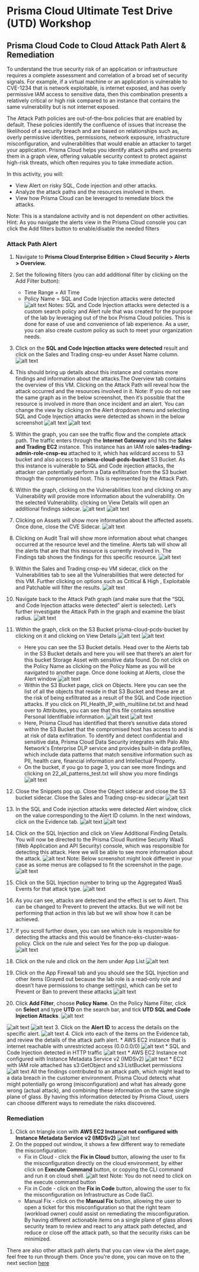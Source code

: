 # Prisma Cloud Ultimate Test Drive (UTD) Workshop
## Prisma Cloud Code to Cloud Attack Path Alert & Remediation
To understand the true security risk of an application or infrastructure requires a complete assessment and correlation of a broad set of security signals. For example, if a virtual machine or an application is vulnerable to CVE-1234 that is network exploitable, is internet exposed, and has overly permissive IAM access to sensitive data, then this combination presents a relatively critical or high risk compared to an instance that contains the same vulnerability but is not internet exposed.

The Attack Path policies are out-of-the-box policies that are enabled by default. These policies identify the confluence of issues that increase the likelihood of a security breach and are based on relationships such as, overly permissive identities, permissions, network exposure, infrastructure misconfiguration, and vulnerabilities that would enable an attacker to target your application. Prisma Cloud helps you identify attack paths and presents them in a graph view, offering valuable security context to protect against high-risk threats, which often requires you to take immediate action.

In this activity, you will:
* View Alert on risky SQL, Code injection and other attacks.
* Analyze the attack paths and the resources involved in them.
* View how Prisma Cloud can be leveraged to remediate block the attacks.

Note: This is a standalone activity and is not dependent on other activities.
Hint: As you navigate the alerts view in the Prisma Cloud console you can click the Add filters button to enable/disable the needed filters

### Attack Path Alert
1. Navigate to **Prisma Cloud Enterprise Edition > Cloud Security > Alerts > Overview.**
2. Set the following filters (you can add additional filter by clicking on the Add Filter button):
    * Time Range = All Time
    * Policy Name = SQL and Code Injection attacks were detected
![alt text](/resources/pcs-screen-23.png)
Notes: SQL and Code Injection attacks were detected is a custom search policy and Alert rule that was created for the purpose of the lab by leveraging out of the box Prisma Cloud policies. This is done for ease of use and convenience of lab experience. As a user, you can also create custom policy as such to meet your organization needs.
3. Click on the **SQL and Code Injection attacks were detected** result and click on the Sales and Trading cnsp-eu under Asset Name column.
![alt text](/resources/pcs-screen-24.png)
4. This should bring up details about this instance and contains more findings and information about the attacks.The Overview tab contains the overview of this VM. Clicking on the Attack Path will reveal how the attack occurred and the resources involved in it.
Note: If you do not see the same graph as in the below screenshot, then it’s possible that the resource is involved in more than once incident and an alert. You can change the view by clicking on the Alert dropdown menu and selecting SQL and Code Injection attacks were detected as shown in the below screenshot
![alt text](/resources/pcs-screen-25.png)
![alt text](/resources/pcs-screen-26.png)
5. Within the graph, you can see the traffic flow and the complete attack path. The traffic enters through the **Internet Gateway** and hits the **Sales and Trading EC2** instance. This instance has an IAM role **sales-trading-admin-role-cnsp-eu** attached to it, which has wildcard access to S3 bucket and also access to **prisma-cloud-pcds-bucket** S3 Bucket. As this instance is vulnerable to SQL and Code injection attacks, the attacker can potentially perform a Data exfiltration from the S3 bucket through the compromised host. This is represented by the Attack Path.
6. Within the graph, clicking on the Vulnerabilities Icon and clicking on any Vulnerability will provide more information about the vulnerability. On the selected Vulnerability. clicking on View Details will open an additional findings sidecar.
![alt text](/resources/pcs-screen-27.png)
![alt text](/resources/pcs-screen-28.png)
7. Clicking on Assets will show more information about the affected assets. Once done, close the CVE Sidecar.
![alt text](/resources/pcs-screen-29.png)
8. Clicking on Audit Trail will show more information about what changes occurred at the resource level and the timeline. Alerts tab will show all the alerts that are that this resource is currently involved in. The Findings tab shows the findings for this specific resource.
![alt text](/resources/pcs-screen-30.png)
9. Within the Sales and Trading cnsp-eu VM sidecar, click on the Vulnerabilities tab to see all the Vulnerabilities that were detected for this VM. Further clicking on options such as Critical & High , Exploitable and Patchable will filter the results.
![alt text](/resources/pcs-screen-31.png)
10. Navigate back to the Attack Path graph (and make sure that the “SQL and Code Injection attacks were detected” alert is selected). Let’s further investigate the Attack Path in the graph and examine the blast radius.
![alt text](/resources/pcs-screen-32.png)
11. Within the graph, click on the S3 Bucket prisma-cloud-pcds-bucket by clicking on it and clicking on View Details
![alt text](/resources/pcs-screen-33.png)
![alt text](/resources/pcs-screen-34.png)
    * Here you can see the S3 Bucket details. Head over to the Alerts tab in the S3 Bucket details and here you will see that there’s an alert for this bucket Storage Asset with sensitive data found. Do not click on the Policy Name as clicking on the Policy Name as you will be navigated to another page. Once done looking at Alerts, close the Alert window
    ![alt text](/resources/pcs-screen-35.png)
    * Within the S3 Bucket page, click on Objects. Here you can see the list of all the objects that reside in that S3 Bucket and these are at the risk of being exfiltrated as a result of the SQL and Code injection attacks. If you click on PII_Health_IP_with_multiline.txt.txt and head over to Attributes, you can see that this file contains sensitive Personal Identifiable information.
    ![alt text](/resources/pcs-screen-36.png)
    ![alt text](/resources/pcs-screen-37.png)
    * Here, Prisma Cloud has identified that there’s sensitive data stored within the S3 Bucket that the compromised host has access to and is at risk of data exfiltration. To identify and detect confidential and sensitive data, Prisma Cloud Data Security integrates with Palo Alto Network's Enterprise DLP service and provides built-in data profiles, which include data patterns that match sensitive information such as PII, health care, financial information and Intellectual Property.
    * On the bucket, if you go to page 3, you can see more findings and clicking on 22_all_patterns_test.txt will show you more findings
    ![alt text](/resources/pcs-screen-38.png)
12. Close the Snippets pop up. Close the Object sidecar and close the S3 bucket sidecar. Close the Sales and Trading cnsp-eu sidecar
![alt text](/resources/pcs-screen-39.png)
13. In the SQL and Code injection attacks were detected Alert window, click on the value corresponding to the Alert ID column. In the next windows, click on the Evidence tab.
![alt text](/resources/pcs-screen-40.png)
![alt text](/resources/pcs-screen-41.png)
14. Click on the SQL Injection and click on View Additional Finding Details. You will now be directed to the Prisma Cloud Runtime Security WaaS (Web Application and API Security) console, which was responsible for detecting this attack. Here we will be able to see more information about the attack.
![alt text](/resources/pcs-screen-42.png)
Note: Below screenshot might look different in your case as some menus are collapsed to fit the screenshot in the page.
![alt text](/resources/pcs-screen-43.png)
15. Click on the SQL Injection number to bring up the Aggregated WaaS Events for that attack type.
![alt text](/resources/pcs-screen-44.png)
16. As you can see, attacks are detected and the effect is set to Alert. This can be changed to Prevent to prevent the attacks. But we will not be performing that action in this lab but we will show how it can be achieved.
17. If you scroll further down, you can see which rule is responsible for detecting the attacks and this would be finance-eks-cluster-waas-policy. Click on the rule and select Yes for the pop up dialogue.
![alt text](/resources/pcs-screen-45.png)
18. Click on the rule and click on the item under App List
![alt text](/resources/pcs-screen-46.png)
19. Click on the App Firewall tab and you should see the SQL Injection and other items (Grayed out because the lab role is a read-only role and doesn’t have permissions to change settings), which can be set to Prevent or Ban to prevent these attacks
![alt text](/resources/pcs-screen-47.png)

2. Click **Add Filter**, choose **Policy Name**. On the Policy Name Filter, click on **Select** and type **UTD** on the search bar, and tick **UTD SQL and Code Injection Attacks**.
![alt text](/resources/pcs-screen-13.png)

![alt text](/resources/pcs-screen-14.png)
![alt text](/resources/pcs-screen-15.png)
3. Click on the **Alert ID** to access the details on the specific alert.
![alt text](/resources/pcs-screen-16.png)
4. Click into each of the items on the Evidence tab, and review the details of the attack path alert.
    * AWS EC2 instance that is internet reachable with unrestricted access (0.0.0.0/0)
    ![alt text](/resources/pcs-screen-17.png)
    * SQL and Code Injection detected in HTTP traffic
    ![alt text](/resources/pcs-screen-18.png)
    * AWS EC2 Instance not configured with Instance Metadata Service v2 (IMDSv2)
    ![alt text](/resources/pcs-screen-19.png)
    * EC2 with IAM role attached has s3:GetObject and s3:ListBucket permissions
    ![alt text](/resources/pcs-screen-20.png)
    All the findings contributed to an attack path, which might lead to a data breach in the customer environment. Prisma Cloud detects what might potentially go wrong (misconfiguration) and what has already gone wrong (actual attack), and combining these information on the same single plane of glass. By having this information detected by Prisma Cloud, users can choose different ways to remediate the risks discovered.

### Remediation
1. Click on triangle icon with **AWS EC2 Instance not configured with Instance Metadata Service v2 (IMDSv2)**
![alt text](/resources/pcs-screen-21.png)
2. On the popped out window, it shows a few different way to remediate the misconfiguration:
    * Fix in Cloud - click the **Fix in Cloud** button, allowing the user to fix the misconfiguration directly on the cloud environment, by either click on **Execute Command** button, or copying the CLI command and run it on cloud shell. 
    ![alt text](/resources/pcs-screen-22.png)
    Note: You do not need to click on the execute command button
    * Fix in Code - click on the **Fix in Code** button, allowing the user to fix the misconfiguration on Infrastructure as Code (IaC).
    * Manual Fix - click on the **Manual Fix** button, allowing the user to open a ticket for this misconfiguration so that the right team (workload owner) could assist on remediating the misconfiguration.
By having different actionable items on a single plane of glass allows security team to review and react to any attack path detected, and reduce or close off the attack path, so that the security risks can be minimized. 

There are also other attack path alerts that you can view via the alert page, feel free to run through them. Once you're done, you can move on to the next section [here](/04-C2CVulMgmt.md)